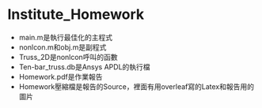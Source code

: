# Institute_Homework
* main.m是執行最佳化的主程式
* nonlcon.m和obj.m是副程式
* Truss_2D是nonlcon呼叫的函數
* Ten-bar_truss.db是Ansys APDL的執行檔
* Homework.pdf是作業報告
* Homework壓縮檔是報告的Source，裡面有用overleaf寫的Latex和報告用的圖片